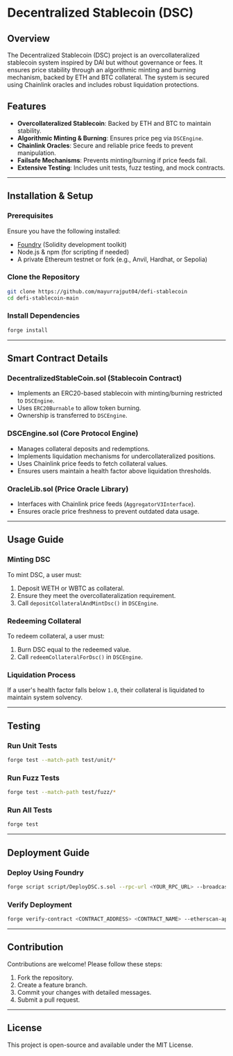 # Decentralized Stablecoin (DSC)

## Overview
The Decentralized Stablecoin (DSC) project is an overcollateralized stablecoin system inspired by DAI but without governance or fees. It ensures price stability through an algorithmic minting and burning mechanism, backed by ETH and BTC collateral. The system is secured using Chainlink oracles and includes robust liquidation protections.

## Features
- **Overcollateralized Stablecoin**: Backed by ETH and BTC to maintain stability.
- **Algorithmic Minting & Burning**: Ensures price peg via `DSCEngine`.
- **Chainlink Oracles**: Secure and reliable price feeds to prevent manipulation.
- **Failsafe Mechanisms**: Prevents minting/burning if price feeds fail.
- **Extensive Testing**: Includes unit tests, fuzz testing, and mock contracts.

---
## Installation & Setup

### Prerequisites
Ensure you have the following installed:
- [Foundry](https://github.com/foundry-rs/foundry) (Solidity development toolkit)
- Node.js & npm (for scripting if needed)
- A private Ethereum testnet or fork (e.g., Anvil, Hardhat, or Sepolia)

### Clone the Repository
```bash
git clone https://github.com/mayurrajput04/defi-stablecoin
cd defi-stablecoin-main
```

### Install Dependencies
```bash
forge install
```

---
## Smart Contract Details

### **DecentralizedStableCoin.sol** (Stablecoin Contract)
- Implements an ERC20-based stablecoin with minting/burning restricted to `DSCEngine`.
- Uses `ERC20Burnable` to allow token burning.
- Ownership is transferred to `DSCEngine`.

### **DSCEngine.sol** (Core Protocol Engine)
- Manages collateral deposits and redemptions.
- Implements liquidation mechanisms for undercollateralized positions.
- Uses Chainlink price feeds to fetch collateral values.
- Ensures users maintain a health factor above liquidation thresholds.

### **OracleLib.sol** (Price Oracle Library)
- Interfaces with Chainlink price feeds (`AggregatorV3Interface`).
- Ensures oracle price freshness to prevent outdated data usage.

---
## Usage Guide

### **Minting DSC**
To mint DSC, a user must:
1. Deposit WETH or WBTC as collateral.
2. Ensure they meet the overcollateralization requirement.
3. Call `depositCollateralAndMintDsc()` in `DSCEngine`.

### **Redeeming Collateral**
To redeem collateral, a user must:
1. Burn DSC equal to the redeemed value.
2. Call `redeemCollateralForDsc()` in `DSCEngine`.

### **Liquidation Process**
If a user's health factor falls below `1.0`, their collateral is liquidated to maintain system solvency.

---
## Testing

### **Run Unit Tests**
```bash
forge test --match-path test/unit/*
```

### **Run Fuzz Tests**
```bash
forge test --match-path test/fuzz/*
```

### **Run All Tests**
```bash
forge test
```

---
## Deployment Guide

### **Deploy Using Foundry**
```bash
forge script script/DeployDSC.s.sol --rpc-url <YOUR_RPC_URL> --broadcast
```

### **Verify Deployment**
```bash
forge verify-contract <CONTRACT_ADDRESS> <CONTRACT_NAME> --etherscan-api-key <YOUR_KEY>
```

---
## Contribution
Contributions are welcome! Please follow these steps:
1. Fork the repository.
2. Create a feature branch.
3. Commit your changes with detailed messages.
4. Submit a pull request.

---
## License
This project is open-source and available under the MIT License.

